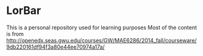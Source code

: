 # LorBar

This is a personal repository used for learning purposes
Most of the content is from
http://openedx.seas.gwu.edu/courses/GW/MAE6286/2014_fall/courseware/9db220161df94f3a80e44ee70974a17a/
